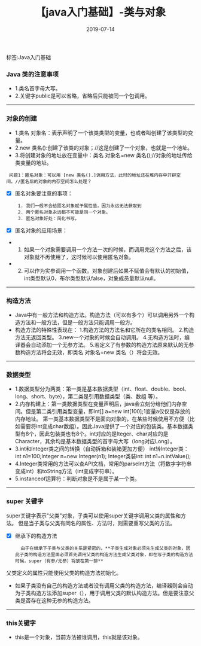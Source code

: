 ﻿---
layout: post
title: "【java入门基础】-类与对象"
date: 2019-07-14   
tag: Java 
---

标签:Java入门基础
### Java 类的注意事项
 
 * 1.类名首字母大写。
 * 2.关键字public是可以省略，省略后只能被同一个包调用。


----------


	
	
### 对象的创建

* 1.类名 对象名：表示声明了一个该类类型的变量，也或者叫创建了该类型的变量。
* 2.new 类名():创建了该类的对象；//这是创建了一个对象，也就是一个地址。
* 3.将创建对象的地址放在变量中：类名 对象名=new 类名();//对象的地址传给类变量的地址。
	
` 问题1：匿名对象：可以用 [new 类名().]调用方法，此时的地址还在堆内存中开辟空间。//匿名后的对象的内存空间怎么处理？`

- [x]  匿名对象要注意的事项：
    
	    1. 我们一般不会给匿名对象赋予属性值，因为永远无法获取到
		2. 两个匿名对象永远都不可能是同一个对象。
		3. 匿名对象好处：简化书写。

- [x]	匿名对象的应用场景：

* 1. 如果一个对象需要调用一个方法一次的时候，而调用完这个方法之后，该对象就不再使用了，这时候可以使用匿名对象。
* 2. 可以作为实参调用一个函数。对象创建后如果不赋值会有默认的初始值，int类型默认0，布尔类型默认false，对象成员量默认null。

----------	   
### 构造方法

* Java中有一般方法和构造方法。构造方法（可以有多个）可以调用另外一个构造方法和一般方法，但是一般方法只能调用一般方。
* 构造方法的特殊性表现在：
    1.构造方法的方法名和它所在的类名相同。
    2.构造方法无返回类型。
	3.new一个对象的时候会自动调用。
    4.无构造方法时，编译器会自动添加一个无参方法。
	5.若定义了有参数的构造方法原来默认的无参数构造方法将会无效，即类名 对象名=new 类名（）将会无效。


----------


###  数据类型

* 1.数据类型分为两类：第一类是基本数据类型（int、float、double、bool、long、short、byte），第二类是引用数据类型（类、数组 等）。
*  2.内存构建上：第一类数据类型在变量声明后，java会立刻分给他们内存空间。但是第二类引用类型变量，即int[] a=new int[100];1变量a仅仅是存放的内存地址。                    第一类基本数据类型不是面向对象的，在某些时候使用不方便（比如需要将int变成char数组）。因此Java提供了一个对应的包装类。基本数据类型有8个，因此包装类也有8个。int对应的是Iteger、char对应的是Character，其余均是基本数据类型的首字母大写（long对应Long）。
* 3.int和Integer类之间的转换（自动拆箱和装箱更加方便）
		    int转Integer类：int n1=100;Integer n=new Integer(n1);
            Integer类装int: int n1=n.intValue();
* 4.Integer类常用的方法可以查API文档，常用的parseInt方法（将数字字符串变成int）和toString方法（int变成字符串）。
* 5.instanceof运算符：判断对象是不是属于某一个类。


----------


### super 关键字

super关键字表示"父类"对象，子类可以使用super关键字调用父类的属性和方法。
 但是当子类与父类有同名的属性、方法时，则需要重写父类的方法。
 
- [x] 继承下的构造方法

        由于在继承下子类与父类的关系是紧密的，**子类生成对象必须先生成父类的对象，因此子类的构造方法里面必须首先调用父类的构造方法生成父类对象，即在写子类的构造方法时候，super（有参/无参）将放在第一排**

父类定义的属性只能使用父类的构造方法初始化。

* 如果子类没有自己的构造方法或者没有调用父类的构造方法，编译器则会自动为子类构造方法添加super（），用于调用父类的默认构造方法。但是要注意父类是否存在这种无参的构造方法。


----------


      
### this关键字

* this是一个对象，当前方法被谁调用，this就是该对象。